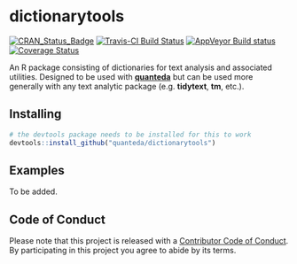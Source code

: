 dictionarytools
================

[![CRAN\_Status\_Badge](http://www.r-pkg.org/badges/version/dictionarytools)](https://cran.r-project.org/package=dictionarytools)
[![Travis-CI Build
Status](https://travis-ci.org/quanteda/dictionarytools.svg?branch=master)](https://travis-ci.org/quanteda/dictionarytools)
[![AppVeyor Build
status](https://ci.appveyor.com/api/projects/status/3uvg00bo4p7mr98s/branch/master?svg=true)](https://ci.appveyor.com/project/kbenoit/quanteda-dictionaries/branch/master)
[![Coverage
Status](https://img.shields.io/codecov/c/github/quanteda/dictionarytools/master.svg)](https://codecov.io/github/quanteda/dictionarytools?branch=master)

An R package consisting of dictionaries for text analysis and associated
utilities. Designed to be used with [**quanteda**](http://quanteda.io)
but can be used more generally with any text analytic package
(e.g. **tidytext**, **tm**, etc.).

## Installing

``` r
# the devtools package needs to be installed for this to work
devtools::install_github("quanteda/dictionarytools") 
```

## Examples

To be added.

## Code of Conduct

Please note that this project is released with a [Contributor Code of
Conduct](CONDUCT.md). By participating in this project you agree to
abide by its terms.
